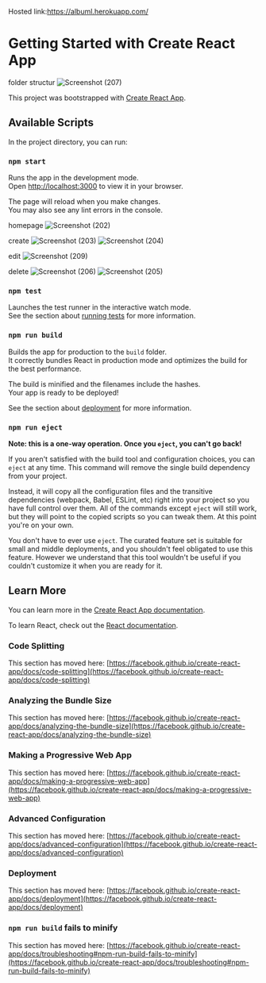 Hosted link:https://albuml.herokuapp.com/
# Getting Started with Create React App

folder structur
![Screenshot (207)](https://user-images.githubusercontent.com/32057541/202104654-bc63874c-f59c-4b31-a21a-fe7d5d68e394.png)


This project was bootstrapped with [Create React App](https://github.com/facebook/create-react-app).

## Available Scripts

In the project directory, you can run:

### `npm start`

Runs the app in the development mode.\
Open [http://localhost:3000](http://localhost:3000) to view it in your browser.

The page will reload when you make changes.\
You may also see any lint errors in the console.

homepage
![Screenshot (202)](https://user-images.githubusercontent.com/32057541/202104727-b1626d85-7dd6-471a-8228-842f39258d19.png)


create
![Screenshot (203)](https://user-images.githubusercontent.com/32057541/202104824-dcd385f1-c963-43af-a725-d6ddd902c8df.png)
![Screenshot (204)](https://user-images.githubusercontent.com/32057541/202104876-ec41e9cb-2559-49fa-b9f8-276d9cddb60b.png)

edit
![Screenshot (209)](https://user-images.githubusercontent.com/32057541/202104949-e5b9a024-780b-4cd6-9d0f-068eb3004e13.png)


delete
![Screenshot (206)](https://user-images.githubusercontent.com/32057541/202105027-5cf7b8f1-7a03-4c43-98d4-a9ee3f20cd26.png)
![Screenshot (205)](https://user-images.githubusercontent.com/32057541/202105090-fa4807da-cbc2-4ad5-b513-8bca95793416.png)



### `npm test`

Launches the test runner in the interactive watch mode.\
See the section about [running tests](https://facebook.github.io/create-react-app/docs/running-tests) for more information.

### `npm run build`

Builds the app for production to the `build` folder.\
It correctly bundles React in production mode and optimizes the build for the best performance.

The build is minified and the filenames include the hashes.\
Your app is ready to be deployed!

See the section about [deployment](https://facebook.github.io/create-react-app/docs/deployment) for more information.

### `npm run eject`

**Note: this is a one-way operation. Once you `eject`, you can't go back!**

If you aren't satisfied with the build tool and configuration choices, you can `eject` at any time. This command will remove the single build dependency from your project.

Instead, it will copy all the configuration files and the transitive dependencies (webpack, Babel, ESLint, etc) right into your project so you have full control over them. All of the commands except `eject` will still work, but they will point to the copied scripts so you can tweak them. At this point you're on your own.

You don't have to ever use `eject`. The curated feature set is suitable for small and middle deployments, and you shouldn't feel obligated to use this feature. However we understand that this tool wouldn't be useful if you couldn't customize it when you are ready for it.

## Learn More

You can learn more in the [Create React App documentation](https://facebook.github.io/create-react-app/docs/getting-started).

To learn React, check out the [React documentation](https://reactjs.org/).

### Code Splitting

This section has moved here: [https://facebook.github.io/create-react-app/docs/code-splitting](https://facebook.github.io/create-react-app/docs/code-splitting)

### Analyzing the Bundle Size

This section has moved here: [https://facebook.github.io/create-react-app/docs/analyzing-the-bundle-size](https://facebook.github.io/create-react-app/docs/analyzing-the-bundle-size)

### Making a Progressive Web App

This section has moved here: [https://facebook.github.io/create-react-app/docs/making-a-progressive-web-app](https://facebook.github.io/create-react-app/docs/making-a-progressive-web-app)

### Advanced Configuration

This section has moved here: [https://facebook.github.io/create-react-app/docs/advanced-configuration](https://facebook.github.io/create-react-app/docs/advanced-configuration)

### Deployment

This section has moved here: [https://facebook.github.io/create-react-app/docs/deployment](https://facebook.github.io/create-react-app/docs/deployment)

### `npm run build` fails to minify

This section has moved here: [https://facebook.github.io/create-react-app/docs/troubleshooting#npm-run-build-fails-to-minify](https://facebook.github.io/create-react-app/docs/troubleshooting#npm-run-build-fails-to-minify)
